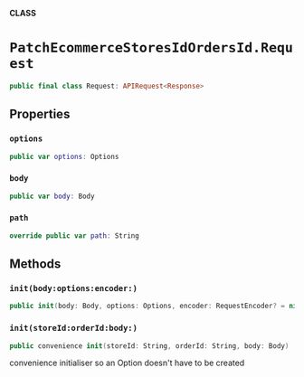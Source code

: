 **CLASS**

# `PatchEcommerceStoresIdOrdersId.Request`

```swift
public final class Request: APIRequest<Response>
```

## Properties
### `options`

```swift
public var options: Options
```

### `body`

```swift
public var body: Body
```

### `path`

```swift
override public var path: String
```

## Methods
### `init(body:options:encoder:)`

```swift
public init(body: Body, options: Options, encoder: RequestEncoder? = nil)
```

### `init(storeId:orderId:body:)`

```swift
public convenience init(storeId: String, orderId: String, body: Body)
```

convenience initialiser so an Option doesn't have to be created
